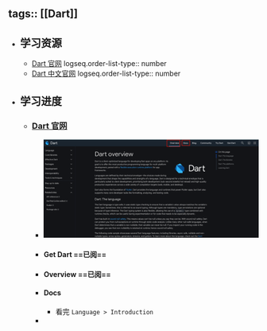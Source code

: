 tags:: [[Dart]]
---

- ## 学习资源
	- [Dart 官网](https://dart.dev/)
	  logseq.order-list-type:: number
	- [Dart 中文官网](https://dart.cn/)
	  logseq.order-list-type:: number
- ## 学习进度
	- ### [Dart 官网](https://dart.dev/)
		- ![image.png](../assets/image_1760757895148_0.png)
		- #### Get Dart ==已阅==
		- #### Overview ==已阅==
		- #### Docs
			- 看完 `Language > Introduction`
		-